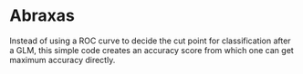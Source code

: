 # Abraxas
Instead of using a ROC curve to decide the cut point for classification after a GLM, this simple code creates 
an accuracy score from which one can get maximum accuracy directly.
